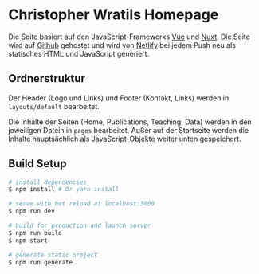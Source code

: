# Christopher Wratils Homepage

Die Seite basiert auf den JavaScript-Frameworks [Vue](https://vuejs.org/) und [Nuxt](https://nuxtjs.org/). Die Seite wird auf [Github](https://github.com/) gehostet und wird von [Netlify](https://www.netlify.com/) bei jedem Push neu als statisches HTML und JavaScript generiert.

## Ordnerstruktur

Der Header (Logo und Links) und Footer (Kontakt, Links) werden in `layouts/default` bearbeitet.

Die Inhalte der Seiten (Home, Publications, Teaching, Data) werden in den jeweiligen Datein in `pages` bearbeitet.
Außer auf der Startseite werden die Inhalte hauptsächlich als JavaScript-Objekte weiter unten gespeichert.

## Build Setup

``` bash
# install dependencies
$ npm install # Or yarn install

# serve with hot reload at localhost:3000
$ npm run dev

# build for production and launch server
$ npm run build
$ npm start

# generate static project
$ npm run generate
```
